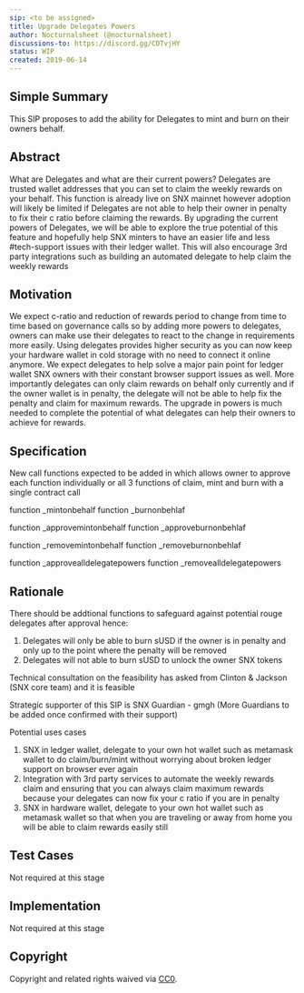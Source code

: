 ```yaml
---
sip: <to be assigned>
title: Upgrade Delegates Powers
author: Nocturnalsheet (@nocturnalsheet)
discussions-to: https://discord.gg/CDTvjHY
status: WIP
created: 2019-06-14
---
```



## Simple Summary
<!--"If you can't explain it simply, you don't understand it well enough." Provide a simplified and layman-accessible explanation of the SIP.-->
This SIP proposes to add the ability for Delegates to mint and burn on their owners behalf. 

## Abstract
<!--A short (~200 word) description of the technical issue being addressed.-->
What are Delegates and what are their current powers? Delegates are trusted wallet addresses that you can set to claim the weekly rewards on your behalf. This function is already live on SNX mainnet however adoption will likely be limited if Delegates are not able to help their owner in penalty to fix their c ratio before claiming the rewards. By upgrading the current powers of Delegates, we will be able to explore the true potential of this feature and hopefully help SNX minters to have an easier life and less #tech-support issues with their ledger wallet. This will also encourage 3rd party integrations such as building an automated delegate to help claim the weekly rewards

## Motivation
<!--The motivation is critical for SIPs that want to change Synthetix. It should clearly explain why the existing protocol specification is inadequate to address the problem that the SIP solves. SIP submissions without sufficient motivation may be rejected outright.-->
We expect c-ratio and reduction of rewards period to change from time to time based on governance calls so by adding more powers to delegates, owners can make use their delegates to react to the change in requirements more easily. Using delegates provides higher security as you can now keep your hardware wallet in cold storage with no need to connect it online anymore. We expect delegates to help solve a major pain point for ledger wallet SNX owners with their constant browser support issues as well. More importantly delegates can only claim rewards on behalf only currently and if the owner wallet is in penalty, the delegate will not be able to help fix the penalty and claim for maximum rewards. The upgrade in powers is much needed to complete the potential of what delegates can help their owners to achieve for rewards.   

## Specification
<!--The technical specification should describe the syntax and semantics of any new feature.-->
New call functions expected to be added in which allows owner to approve each function individually or all 3 functions of claim, mint and burn with a single contract call

function _mintonbehalf
function _burnonbehlaf

function _approvemintonbehalf
function _approveburnonbehlaf

function _removemintonbehalf
function _removeburnonbehlaf

function _approvealldelegatepowers
function _removealldelegatepowers

## Rationale
<!--The rationale fleshes out the specification by describing what motivated the design and why particular design decisions were made. It should describe alternate designs that were considered and related work, e.g. how the feature is supported in other languages. The rationale may also provide evidence of consensus within the community, and should discuss important objections or concerns raised during discussion.-->

There should be addtional functions to safeguard against potential rouge delegates after approval hence:
1) Delegates will only be able to burn sUSD if the owner is in penalty and only up to the point where the penalty will be removed
2) Delegates will not able to burn sUSD to unlock the owner SNX tokens 

Technical consultation on the feasibility has asked from Clinton & Jackson (SNX core team) and it is feasible 

Strategic supporter of this SIP is SNX Guardian - gmgh (More Guardians to be added once confirmed with their support)

Potential uses cases 
1) SNX in ledger wallet, delegate to your own hot wallet such as metamask wallet to do claim/burn/mint without worrying about broken ledger support on browser ever again
2) Integration with 3rd party services to automate the weekly rewards claim and ensuring that you can always claim maximum rewards because your delegates can now fix your c ratio if you are in penalty
3) SNX in hardware wallet, delegate to your own hot wallet such as metamask wallet so that when you are traveling or away from home you will be able to claim rewards easily still
 
## Test Cases
<!--Test cases for an implementation are mandatory for SIPs but can be included with the implementation..-->
Not required at this stage

## Implementation
<!--The implementations must be completed before any SIP is given status "Implemented", but it need not be completed before the SIP is "Approved". While there is merit to the approach of reaching consensus on the specification and rationale before writing code, the principle of "rough consensus and running code" is still useful when it comes to resolving many discussions of API details.-->
Not required at this stage

## Copyright
Copyright and related rights waived via [CC0](https://creativecommons.org/publicdomain/zero/1.0/).
